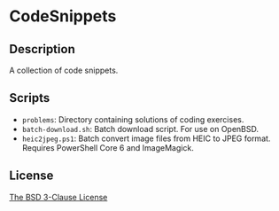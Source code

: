 # CodeSnippets #

## Description ##

A collection of code snippets.

## Scripts ##

* `problems`: Directory containing solutions of coding exercises.
* `batch-download.sh`: Batch download script. For use on OpenBSD.
* `heic2jpeg.ps1`: Batch convert image files from HEIC to JPEG format. Requires
                   PowerShell Core 6 and ImageMagick.

## License ##

[The BSD 3-Clause License](http://opensource.org/licenses/BSD-3-Clause)
